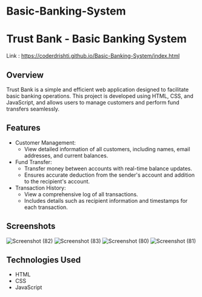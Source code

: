 # Basic-Banking-System
# Trust Bank - Basic Banking System 
Link : https://coderdrishti.github.io/Basic-Banking-System/index.html

## Overview
Trust Bank is a simple and efficient web application designed to facilitate basic banking operations. This project is developed using HTML, CSS, and JavaScript, and allows users to manage customers and perform fund transfers seamlessly.

## Features
- Customer Management:
  - View detailed information of all customers, including names, email addresses, and current balances.
- Fund Transfer:
  - Transfer money between accounts with real-time balance updates.
  - Ensures accurate deduction from the sender's account and addition to the recipient's account.
- Transaction History:
  - View a comprehensive log of all transactions.
  - Includes details such as recipient information and timestamps for each transaction.

## Screenshots

![Screenshot (82)](https://github.com/user-attachments/assets/6c0a2519-1406-4ade-aee3-9dc460891de5)
![Screenshot (83)](https://github.com/user-attachments/assets/e2fe03a2-396e-40dc-8264-d0dee236e197)
![Screenshot (80)](https://github.com/user-attachments/assets/6f9c30af-bc63-48f4-9007-557b97610b49)
![Screenshot (81)](https://github.com/user-attachments/assets/88412fc7-0a19-40f1-a8da-e8c8f4e7e5b8)


## Technologies Used
- HTML
- CSS
- JavaScript
